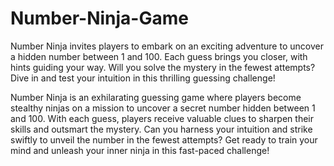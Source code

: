 # Number-Ninja-Game
Number Ninja invites players to embark on an exciting adventure to uncover a hidden number between 1 and 100. Each guess brings you closer, with hints guiding your way. Will you solve the mystery in the fewest attempts? Dive in and test your intuition in this thrilling guessing challenge!

Number Ninja is an exhilarating guessing game where players become stealthy ninjas on a mission to uncover a secret number hidden between 1 and 100. With each guess, players receive valuable clues to sharpen their skills and outsmart the mystery. Can you harness your intuition and strike swiftly to unveil the number in the fewest attempts? Get ready to train your mind and unleash your inner ninja in this fast-paced challenge!
